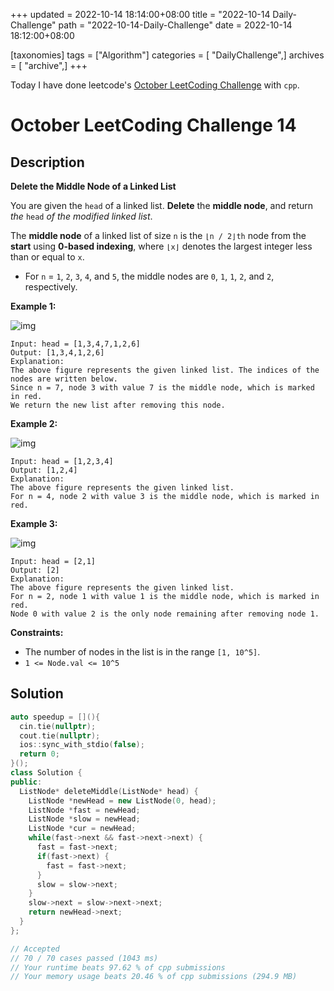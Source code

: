 +++
updated = 2022-10-14 18:14:00+08:00
title = "2022-10-14 Daily-Challenge"
path = "2022-10-14-Daily-Challenge"
date = 2022-10-14 18:12:00+08:00

[taxonomies]
tags = ["Algorithm"]
categories = [ "DailyChallenge",]
archives = [ "archive",]
+++

Today I have done leetcode's [October LeetCoding Challenge](https://leetcode.com/problems/delete-the-middle-node-of-a-linked-list/) with `cpp`.

<!-- more -->

# October LeetCoding Challenge 14

## Description

**Delete the Middle Node of a Linked List**

You are given the `head` of a linked list. **Delete** the **middle node**, and return *the* `head` *of the modified linked list*.

The **middle node** of a linked list of size `n` is the `⌊n / 2⌋th` node from the **start** using **0-based indexing**, where `⌊x⌋` denotes the largest integer less than or equal to `x`.

- For `n` = `1`, `2`, `3`, `4`, and `5`, the middle nodes are `0`, `1`, `1`, `2`, and `2`, respectively.

 

**Example 1:**

![img](https://assets.leetcode.com/uploads/2021/11/16/eg1drawio.png)

```
Input: head = [1,3,4,7,1,2,6]
Output: [1,3,4,1,2,6]
Explanation:
The above figure represents the given linked list. The indices of the nodes are written below.
Since n = 7, node 3 with value 7 is the middle node, which is marked in red.
We return the new list after removing this node. 
```

**Example 2:**

![img](https://assets.leetcode.com/uploads/2021/11/16/eg2drawio.png)

```
Input: head = [1,2,3,4]
Output: [1,2,4]
Explanation:
The above figure represents the given linked list.
For n = 4, node 2 with value 3 is the middle node, which is marked in red.
```

**Example 3:**

![img](https://assets.leetcode.com/uploads/2021/11/16/eg3drawio.png)

```
Input: head = [2,1]
Output: [2]
Explanation:
The above figure represents the given linked list.
For n = 2, node 1 with value 1 is the middle node, which is marked in red.
Node 0 with value 2 is the only node remaining after removing node 1.
```

 

**Constraints:**

- The number of nodes in the list is in the range `[1, 10^5]`.
- `1 <= Node.val <= 10^5`

## Solution

``` cpp
auto speedup = [](){
  cin.tie(nullptr);
  cout.tie(nullptr);
  ios::sync_with_stdio(false);
  return 0;
}();
class Solution {
public:
  ListNode* deleteMiddle(ListNode* head) {
    ListNode *newHead = new ListNode(0, head);
    ListNode *fast = newHead;
    ListNode *slow = newHead;
    ListNode *cur = newHead;
    while(fast->next && fast->next->next) {
      fast = fast->next;
      if(fast->next) {
        fast = fast->next;
      }
      slow = slow->next;
    }
    slow->next = slow->next->next;
    return newHead->next;
  }
};

// Accepted
// 70 / 70 cases passed (1043 ms)
// Your runtime beats 97.62 % of cpp submissions
// Your memory usage beats 20.46 % of cpp submissions (294.9 MB)
```
